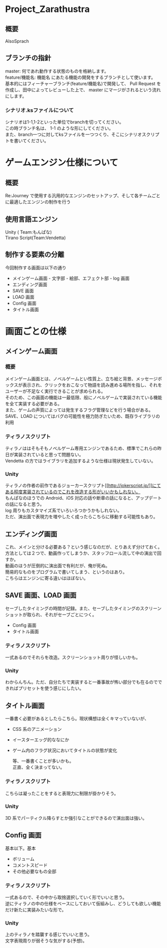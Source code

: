 # Project_Zarathustra

## 概要

AlsoSprach

## ブランチの指針

master: 何であれ動作する状態のものを格納します。  
feature/機能名: 機能名 にあたる機能の開発をするブランチとして使います。  
基本的にはフィーチャーブランチ(feature/機能名)で開発して、 Pull Request を作成し、田中によってレビューした上で、 master にマージがされるという流れにします。

### シナリオ.ksファイルについて

シナリオは1-1,1-2といった単位でbranchを切ってください。  
この時ブランチ名は、 1-1 のような形にしてください。  
また、branch一つに対してksファイルを一つつくり、そこにシナリオスクリプトを書いてください。  

# ゲームエンジン仕様について

## 概要

Re:Journey で使用する汎用的なエンジンのセットアップ、そして各チームごとに最適したエンジンの制作を行う

## 使用言語エンジン

Unity ( Team:もんぱな)  
Tirano Script(Team:Vendetta)

## 制作する要素の分離

今回制作する画面は以下の通り

- メインゲーム画面 - 文字部 - 絵部、エフェクト部 - log 画面
- エンディング画面
- SAVE 画面
- LOAD 画面
- Config 画面
- タイトル画面

# 画面ごとの仕様

## メインゲーム画面

### 概要

メインゲーム画面とは、ノベルゲームとい性質上、立ち絵と背景、メッセージボックスが表示され、クリックをおこなって物語を読み進める場所を指し、それをユーザーが不足なく実行できることが求められる。  
そのため、この画面の機能は一最低限、般にノベルゲームで実装されている機能を全て実装する必要がある。  
また、ゲームの声質によっては発生するフラグ管理などを行う場合がある。  
SAVE、LOAD についてはバグの可能性を極力防ぎたいため、既存ライブラリの利用

### ティラノスクリプト

ティラノははそもそもノベルゲーム専用エンジンであるため、標準でこれらの昨日が実装されていると思って問題ない。  
Vendetta の方ではライブラリを追加するような仕様は現状発生していない。

### Unity

ティラノの作者の前作であるジョーカースクリプト[[http://jokerscript.jp/]]にてある程度実装されているのでこれを改造する形がいいかもしれない。  
もんぱなのほうでの Android、iOS 対応の話や断章の話になると、アップデートの話になると思う。  
log 周りもカスタマイズ系でいろいろつかうかもしれない。  
ただ、演出面で表現力を増やしたく成ったらこちらに移動する可能性もあり。

## エンディング画面

これ、メインと分ける必要ある？という感じなのだが、とりあえず分けておく。  
方法としては２つで、動画作ってしまうか、スタッフロール流して中の演出で回すか。  
動画のほうが圧倒的に演出面で有利だが、俺が死ぬ。  
簡易的なものをプログラムで書いてしまう、というのはあり。  
こちらはエンジンに寄る違いはほぼない。

## SAVE 画面、LOAD 画面

セーブしたタイミングの時間が記録。また、セーブしたタイミングのスクリーンショットが取られ、それがセーブごとにつく。

- Config 画面
- タイトル画面

### ティラノスクリプト

一式あるのでそれらを改造。スクリーンショット周りが怪しいかも。

### Unity

わからんちん。ただ、自分たちで実装すると一番事故が怖い部分でも在るのでできればプリセットを使う感じにしたい。

## タイトル画面

一番書く必要があるとしたらこちら。現状構想は全くキマっていないが、

- CSS 系のアニメーション
- イースターエッグ的ななにか
- ゲーム内のフラグ状況においてタイトルの状態が変化

  等、一番書くことが多いかも。  
  正直、全く決まってない。

### ティラノスクリプト

こちらは凝ったことをすると表現力に制限が掛かりそう。

### Unity

3D 系でパーティクル降らすとか強引なことができるので演出面は強い。

## Config 画面

基本以下。基本

- ボリューム
- コメントスピード
- その他必要なもの全部

### ティラノスクリプト

一式あるので、その中から取捨選択していく形でいいと思う。  
逆にティラノの中の仕様をベースにしておいて仮組みし、どうしても欲しい機能だけ新たに実装みたいな形で。

### Unity

上のティラノを踏襲する感じでいいと思う。  
文字表現周りが弱そうな気がする(予想)。
